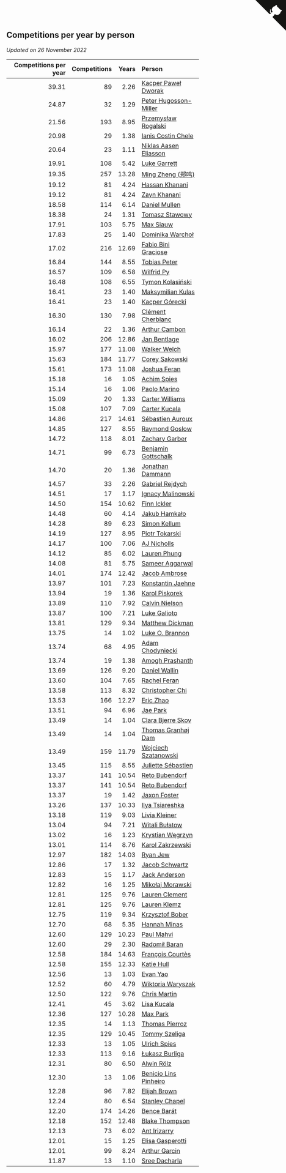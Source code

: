## Competitions per year by person

*Updated on 26 November 2022*

| Competitions per year | Competitions | Years | Person |
| ---: | ---: | ---: | :--- |
| 39.31 | 89 | 2.26 | [Kacper Paweł Dworak](https://www.worldcubeassociation.org/persons/2020DWOR01) |
| 24.87 | 32 | 1.29 | [Peter Hugosson-Miller](https://www.worldcubeassociation.org/persons/2021HUGO01) |
| 21.56 | 193 | 8.95 | [Przemysław Rogalski](https://www.worldcubeassociation.org/persons/2013ROGA02) |
| 20.98 | 29 | 1.38 | [Ianis Costin Chele](https://www.worldcubeassociation.org/persons/2021CHEL01) |
| 20.64 | 23 | 1.11 | [Niklas Aasen Eliasson](https://www.worldcubeassociation.org/persons/2021ELIA01) |
| 19.91 | 108 | 5.42 | [Luke Garrett](https://www.worldcubeassociation.org/persons/2017GARR05) |
| 19.35 | 257 | 13.28 | [Ming Zheng (郑鸣)](https://www.worldcubeassociation.org/persons/2009ZHEN11) |
| 19.12 | 81 | 4.24 | [Hassan Khanani](https://www.worldcubeassociation.org/persons/2018KHAN26) |
| 19.12 | 81 | 4.24 | [Zayn Khanani](https://www.worldcubeassociation.org/persons/2018KHAN28) |
| 18.58 | 114 | 6.14 | [Daniel Mullen](https://www.worldcubeassociation.org/persons/2016MULL04) |
| 18.38 | 24 | 1.31 | [Tomasz Stawowy](https://www.worldcubeassociation.org/persons/2021STAW01) |
| 17.91 | 103 | 5.75 | [Max Siauw](https://www.worldcubeassociation.org/persons/2017SIAU02) |
| 17.83 | 25 | 1.40 | [Dominika Warchoł](https://www.worldcubeassociation.org/persons/2021WARC01) |
| 17.02 | 216 | 12.69 | [Fabio Bini Graciose](https://www.worldcubeassociation.org/persons/2010GRAC02) |
| 16.84 | 144 | 8.55 | [Tobias Peter](https://www.worldcubeassociation.org/persons/2014PETE03) |
| 16.57 | 109 | 6.58 | [Wilfrid Py](https://www.worldcubeassociation.org/persons/2016PYWI01) |
| 16.48 | 108 | 6.55 | [Tymon Kolasiński](https://www.worldcubeassociation.org/persons/2016KOLA02) |
| 16.41 | 23 | 1.40 | [Maksymilian Kulas](https://www.worldcubeassociation.org/persons/2021KULA02) |
| 16.41 | 23 | 1.40 | [Kacper Górecki](https://www.worldcubeassociation.org/persons/2021GORE01) |
| 16.30 | 130 | 7.98 | [Clément Cherblanc](https://www.worldcubeassociation.org/persons/2014CHER05) |
| 16.14 | 22 | 1.36 | [Arthur Cambon](https://www.worldcubeassociation.org/persons/2021CAMB01) |
| 16.02 | 206 | 12.86 | [Jan Bentlage](https://www.worldcubeassociation.org/persons/2010BENT01) |
| 15.97 | 177 | 11.08 | [Walker Welch](https://www.worldcubeassociation.org/persons/2011WELC01) |
| 15.63 | 184 | 11.77 | [Corey Sakowski](https://www.worldcubeassociation.org/persons/2011SAKO01) |
| 15.61 | 173 | 11.08 | [Joshua Feran](https://www.worldcubeassociation.org/persons/2011FERA01) |
| 15.18 | 16 | 1.05 | [Achim Spies](https://www.worldcubeassociation.org/persons/2021SPIE01) |
| 15.14 | 16 | 1.06 | [Paolo Marino](https://www.worldcubeassociation.org/persons/2021MARI04) |
| 15.09 | 20 | 1.33 | [Carter Williams](https://www.worldcubeassociation.org/persons/2021WILL06) |
| 15.08 | 107 | 7.09 | [Carter Kucala](https://www.worldcubeassociation.org/persons/2015KUCA01) |
| 14.86 | 217 | 14.61 | [Sébastien Auroux](https://www.worldcubeassociation.org/persons/2008AURO01) |
| 14.85 | 127 | 8.55 | [Raymond Goslow](https://www.worldcubeassociation.org/persons/2014GOSL01) |
| 14.72 | 118 | 8.01 | [Zachary Garber](https://www.worldcubeassociation.org/persons/2014GARB01) |
| 14.71 | 99 | 6.73 | [Benjamin Gottschalk](https://www.worldcubeassociation.org/persons/2016GOTT01) |
| 14.70 | 20 | 1.36 | [Jonathan Dammann](https://www.worldcubeassociation.org/persons/2021DAMM01) |
| 14.57 | 33 | 2.26 | [Gabriel Rejdych](https://www.worldcubeassociation.org/persons/2020REJD01) |
| 14.51 | 17 | 1.17 | [Ignacy Malinowski](https://www.worldcubeassociation.org/persons/2021MALI02) |
| 14.50 | 154 | 10.62 | [Finn Ickler](https://www.worldcubeassociation.org/persons/2012ICKL01) |
| 14.48 | 60 | 4.14 | [Jakub Hamkało](https://www.worldcubeassociation.org/persons/2018HAMK01) |
| 14.28 | 89 | 6.23 | [Simon Kellum](https://www.worldcubeassociation.org/persons/2016KELL12) |
| 14.19 | 127 | 8.95 | [Piotr Tokarski](https://www.worldcubeassociation.org/persons/2013TOKA01) |
| 14.17 | 100 | 7.06 | [AJ Nicholls](https://www.worldcubeassociation.org/persons/2015NICH04) |
| 14.12 | 85 | 6.02 | [Lauren Phung](https://www.worldcubeassociation.org/persons/2016PHUN02) |
| 14.08 | 81 | 5.75 | [Sameer Aggarwal](https://www.worldcubeassociation.org/persons/2017AGGA01) |
| 14.01 | 174 | 12.42 | [Jacob Ambrose](https://www.worldcubeassociation.org/persons/2010AMBR01) |
| 13.97 | 101 | 7.23 | [Konstantin Jaehne](https://www.worldcubeassociation.org/persons/2015JAEH01) |
| 13.94 | 19 | 1.36 | [Karol Piskorek](https://www.worldcubeassociation.org/persons/2021PISK01) |
| 13.89 | 110 | 7.92 | [Calvin Nielson](https://www.worldcubeassociation.org/persons/2014NIEL03) |
| 13.87 | 100 | 7.21 | [Luke Galioto](https://www.worldcubeassociation.org/persons/2015GALI02) |
| 13.81 | 129 | 9.34 | [Matthew Dickman](https://www.worldcubeassociation.org/persons/2013DICK01) |
| 13.75 | 14 | 1.02 | [Luke O. Brannon](https://www.worldcubeassociation.org/persons/2021BRAN02) |
| 13.74 | 68 | 4.95 | [Adam Chodyniecki](https://www.worldcubeassociation.org/persons/2017CHOD02) |
| 13.74 | 19 | 1.38 | [Amogh Prashanth](https://www.worldcubeassociation.org/persons/2021PRAS01) |
| 13.69 | 126 | 9.20 | [Daniel Wallin](https://www.worldcubeassociation.org/persons/2013WALL03) |
| 13.60 | 104 | 7.65 | [Rachel Feran](https://www.worldcubeassociation.org/persons/2015FERA01) |
| 13.58 | 113 | 8.32 | [Christopher Chi](https://www.worldcubeassociation.org/persons/2014CHIC01) |
| 13.53 | 166 | 12.27 | [Eric Zhao](https://www.worldcubeassociation.org/persons/2010ZHAO19) |
| 13.51 | 94 | 6.96 | [Jae Park](https://www.worldcubeassociation.org/persons/2015PARK24) |
| 13.49 | 14 | 1.04 | [Clara Bjerre Skov](https://www.worldcubeassociation.org/persons/2021SKOV01) |
| 13.49 | 14 | 1.04 | [Thomas Granhøj Dam](https://www.worldcubeassociation.org/persons/2021DAMT01) |
| 13.49 | 159 | 11.79 | [Wojciech Szatanowski](https://www.worldcubeassociation.org/persons/2011SZAT01) |
| 13.45 | 115 | 8.55 | [Juliette Sébastien](https://www.worldcubeassociation.org/persons/2014SEBA01) |
| 13.37 | 141 | 10.54 | [Reto Bubendorf](https://www.worldcubeassociation.org/persons/2012BUBE01) |
| 13.37 | 141 | 10.54 | [Reto Bubendorf](https://www.worldcubeassociation.org/persons/2012BUBE01) |
| 13.37 | 19 | 1.42 | [Jaxon Foster](https://www.worldcubeassociation.org/persons/2021FOST01) |
| 13.26 | 137 | 10.33 | [Ilya Tsiareshka](https://www.worldcubeassociation.org/persons/2012TERE01) |
| 13.18 | 119 | 9.03 | [Livia Kleiner](https://www.worldcubeassociation.org/persons/2013KLEI03) |
| 13.04 | 94 | 7.21 | [Witali Bułatow](https://www.worldcubeassociation.org/persons/2015BUAT01) |
| 13.02 | 16 | 1.23 | [Krystian Węgrzyn](https://www.worldcubeassociation.org/persons/2021WEGR01) |
| 13.01 | 114 | 8.76 | [Karol Zakrzewski](https://www.worldcubeassociation.org/persons/2014ZAKR01) |
| 12.97 | 182 | 14.03 | [Ryan Jew](https://www.worldcubeassociation.org/persons/2008JEWR01) |
| 12.86 | 17 | 1.32 | [Jacob Schwartz](https://www.worldcubeassociation.org/persons/2021SCHW01) |
| 12.83 | 15 | 1.17 | [Jack Anderson](https://www.worldcubeassociation.org/persons/2021ANDE05) |
| 12.82 | 16 | 1.25 | [Mikołaj Morawski](https://www.worldcubeassociation.org/persons/2021MORA01) |
| 12.81 | 125 | 9.76 | [Lauren Clement](https://www.worldcubeassociation.org/persons/2013KLEM01) |
| 12.81 | 125 | 9.76 | [Lauren Klemz](https://www.worldcubeassociation.org/persons/2013KLEM01) |
| 12.75 | 119 | 9.34 | [Krzysztof Bober](https://www.worldcubeassociation.org/persons/2013BOBE01) |
| 12.70 | 68 | 5.35 | [Hannah Minas](https://www.worldcubeassociation.org/persons/2017MINA04) |
| 12.60 | 129 | 10.23 | [Paul Mahvi](https://www.worldcubeassociation.org/persons/2012MAHV01) |
| 12.60 | 29 | 2.30 | [Radomił Baran](https://www.worldcubeassociation.org/persons/2020BARA02) |
| 12.58 | 184 | 14.63 | [François Courtès](https://www.worldcubeassociation.org/persons/2008COUR01) |
| 12.58 | 155 | 12.33 | [Katie Hull](https://www.worldcubeassociation.org/persons/2010HULL01) |
| 12.56 | 13 | 1.03 | [Evan Yao](https://www.worldcubeassociation.org/persons/2021YAOE02) |
| 12.52 | 60 | 4.79 | [Wiktoria Waryszak](https://www.worldcubeassociation.org/persons/2018WARY01) |
| 12.50 | 122 | 9.76 | [Chris Martin](https://www.worldcubeassociation.org/persons/2013MART03) |
| 12.41 | 45 | 3.62 | [Lisa Kucala](https://www.worldcubeassociation.org/persons/2019KUCA01) |
| 12.36 | 127 | 10.28 | [Max Park](https://www.worldcubeassociation.org/persons/2012PARK03) |
| 12.35 | 14 | 1.13 | [Thomas Pierroz](https://www.worldcubeassociation.org/persons/2021PIER01) |
| 12.35 | 129 | 10.45 | [Tommy Szeliga](https://www.worldcubeassociation.org/persons/2012SZEL01) |
| 12.33 | 13 | 1.05 | [Ulrich Spies](https://www.worldcubeassociation.org/persons/2021SPIE02) |
| 12.33 | 113 | 9.16 | [Łukasz Burliga](https://www.worldcubeassociation.org/persons/2013BURL01) |
| 12.31 | 80 | 6.50 | [Alwin Rölz](https://www.worldcubeassociation.org/persons/2016ROLZ01) |
| 12.30 | 13 | 1.06 | [Benicio Lins Pinheiro](https://www.worldcubeassociation.org/persons/2021PINH01) |
| 12.28 | 96 | 7.82 | [Elijah Brown](https://www.worldcubeassociation.org/persons/2015BROW03) |
| 12.24 | 80 | 6.54 | [Stanley Chapel](https://www.worldcubeassociation.org/persons/2016CHAP04) |
| 12.20 | 174 | 14.26 | [Bence Barát](https://www.worldcubeassociation.org/persons/2008BARA01) |
| 12.18 | 152 | 12.48 | [Blake Thompson](https://www.worldcubeassociation.org/persons/2010THOM03) |
| 12.13 | 73 | 6.02 | [Ant Irizarry](https://www.worldcubeassociation.org/persons/2016IRIZ02) |
| 12.01 | 15 | 1.25 | [Elisa Gasperotti](https://www.worldcubeassociation.org/persons/2021GASP01) |
| 12.01 | 99 | 8.24 | [Arthur Garcin](https://www.worldcubeassociation.org/persons/2014GARC27) |
| 11.87 | 13 | 1.10 | [Sree Dacharla](https://www.worldcubeassociation.org/persons/2021DACH01) |


<a href="https://github.com/JustinTimeCuber/wca_statistics" class="github-corner" aria-label="View source on Github"><svg width="80" height="80" viewBox="0 0 250 250" style="fill:#151513; color:#fff; position: absolute; top: 0; border: 0; right: 0;" aria-hidden="true"><path d="M0,0 L115,115 L130,115 L142,142 L250,250 L250,0 Z"></path><path d="M128.3,109.0 C113.8,99.7 119.0,89.6 119.0,89.6 C122.0,82.7 120.5,78.6 120.5,78.6 C119.2,72.0 123.4,76.3 123.4,76.3 C127.3,80.9 125.5,87.3 125.5,87.3 C122.9,97.6 130.6,101.9 134.4,103.2" fill="currentColor" style="transform-origin: 130px 106px;" class="octo-arm"></path><path d="M115.0,115.0 C114.9,115.1 118.7,116.5 119.8,115.4 L133.7,101.6 C136.9,99.2 139.9,98.4 142.2,98.6 C133.8,88.0 127.5,74.4 143.8,58.0 C148.5,53.4 154.0,51.2 159.7,51.0 C160.3,49.4 163.2,43.6 171.4,40.1 C171.4,40.1 176.1,42.5 178.8,56.2 C183.1,58.6 187.2,61.8 190.9,65.4 C194.5,69.0 197.7,73.2 200.1,77.6 C213.8,80.2 216.3,84.9 216.3,84.9 C212.7,93.1 206.9,96.0 205.4,96.6 C205.1,102.4 203.0,107.8 198.3,112.5 C181.9,128.9 168.3,122.5 157.7,114.1 C157.9,116.9 156.7,120.9 152.7,124.9 L141.0,136.5 C139.8,137.7 141.6,141.9 141.8,141.8 Z" fill="currentColor" class="octo-body"></path></svg></a><style>.github-corner:hover .octo-arm{animation:octocat-wave 560ms ease-in-out}@keyframes octocat-wave{0%,100%{transform:rotate(0)}20%,60%{transform:rotate(-25deg)}40%,80%{transform:rotate(10deg)}}@media (max-width:500px){.github-corner:hover .octo-arm{animation:none}.github-corner .octo-arm{animation:octocat-wave 560ms ease-in-out}}</style>

